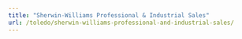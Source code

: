 ```yaml
---
title: "Sherwin-Williams Professional & Industrial Sales"
url: /toledo/sherwin-williams-professional-and-industrial-sales/
---
```

